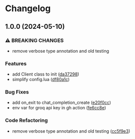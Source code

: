 # Changelog

## 1.0.0 (2024-05-10)


### ⚠ BREAKING CHANGES

* remove verbose type annotation and old testing

### Features

* add Client class to init ([da37298](https://github.com/S1M0N38/ai.nvim/commit/da372989f3b8d13756f3a1bf78a3dc3d7809f921))
* simplify config.lua ([df80a1c](https://github.com/S1M0N38/ai.nvim/commit/df80a1c8fd56f780069c30e7669969f2972cef6d))


### Bug Fixes

* add on_exit to chat_completion_create ([e20f0cc](https://github.com/S1M0N38/ai.nvim/commit/e20f0cc2461a550a76bc210ef506d13dd1d0a3fe))
* env var for groq api key in gh action ([fe6cc8e](https://github.com/S1M0N38/ai.nvim/commit/fe6cc8efe82964c85b59bad00b471e44b339e36f))


### Code Refactoring

* remove verbose type annotation and old testing ([cc5f9e3](https://github.com/S1M0N38/ai.nvim/commit/cc5f9e3b00501d768ed78b6e2dc96d98db65ecf0))
